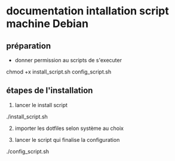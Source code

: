 # documentation intallation script machine Debian

## préparation

- donner permission au scripts de s'executer

chmod +x install_script.sh  config_script.sh

## étapes de l'installation

1) lancer le install script

./install_script.sh

2) importer les dotfiles selon système au choix

3) lancer le script qui finalise la configuration

./config_script.sh

